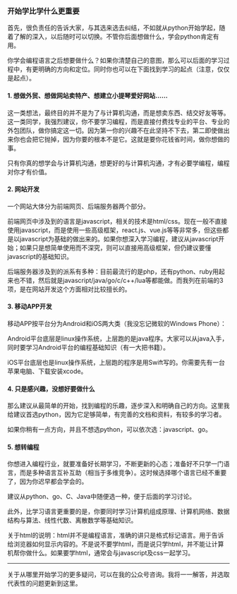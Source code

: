 ### 开始学比学什么更重要

首先，很负责任的告诉大家，与其选来选去纠结，不如就从python开始学起，随着了解的深入，以后随时可以切换。不管你后面想做什么，学会python肯定有用。

你学会编程语言之后想要做什么？如果你清楚自己的意图，那么可以后面的学习过程中，有更明确的方向和定位。同时你也可以在下面找到学习的起点（注意，仅仅是起点）。

#### 1. 想做外贸、想做网站卖特产、想建立小提琴爱好网站……

这一类想法，最终目的并不是为了与计算机沟通，而是想卖东西、结交好友等等。这一类同学，我强烈建议，你不要学习编程，而是直接付费找专业的平台、专业的外包团队，做你搞定这一切。因为第一你的兴趣不在此坚持不下去，第二即使做出来你也会把它抛掉，因为你要的根本不是它。这就是要你花钱省时间，做你想做的事。

只有你真的想学会与计算机沟通，想更好的与计算机沟通，才有必要学编程，编程对你才有价值。

#### 2. 网站开发

一个网站大体分为前端网页、后端服务器两个部分。

前端网页中涉及到的语言是javascript，相关的技术是html/css。现在一般不直接使用javascript，而是使用一些高级框架，react.js、vue.js等等非常多，但这些都是以javascript为基础的做出来的。如果你想深入学习编程，建议从javascript开始；如果只是想简单使用而不深究，则可以直接用高级框架，但仍建议要懂javascript的基础知识。

后端服务器涉及到的派系有多种：目前最流行的是php，还有python、ruby用起来也不错，然后就是javascript/java/go/c/c++/lua等都能做。而我列在前端的3项，是在网站开发这个方面相对比较擅长的。

#### 3. 移动APP开发

移动APP按平台分为Android和iOS两大类（我没忘记微软的Windows Phone）：

Android平台底层是linux操作系统，上层跑的是java程序。大家可以从java入手，同时要学习Android平台的编程基础知识（有一大把书籍）。

iOS平台底层也是linux操作系统，上层跑的程序是用Swift写的。你需要先有一台苹果电脑、下载安装xcode。

#### 4. 只是感兴趣，没想好要做什么

那么建议从最简单的开始，找到编程的乐趣，逐步深入和明确自己的方向。这里我给建议首选python，因为它足够简单，有完善的文档和资料，有较多的学习者。

如果你稍有一点方向，并且不想选python，可以依次选：javascript、go。

#### 5. 想转编程

你想进入编程行业，就要准备好长期学习，不断更新的心态；准备好不只学一门语言，而是多种语言互补互助（相当于多维竞争）。这时候选择哪个语言已经不重要了，因为你迟早都会学会的。

建议从python、go、C、Java中随便选一种，便于后面的学习讨论。

此外，比学习语言更重要的是，你要同时学习计算机组成原理、计算机网络、数据结构与算法、线性代数、离散数学等基础知识。

关于html的说明：html并不是编程语言，准确的讲只是格式标记语言。用于告诉给浏览器如何显示内容的。不是说不要学html，而是说只学html，并不能让计算机帮你做什么。如果要学html，通常会与javascript及css一起学习。



---

关于从哪里开始学习的更多疑问，可以在我的公众号咨询。我将一一解答，并选取代表性的问题更新到这里。

